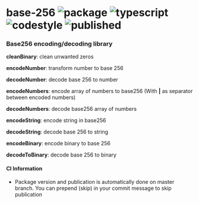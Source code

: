 # base-256 ![package] ![typescript] ![codestyle] ![published]

### Base256 encoding/decoding library

**cleanBinary**: clean unwanted zeros

**encodeNumber**: transform number to base 256

**decodeNumber**: decode base 256 to number

**encodeNumbers**: encode array of numbers to base256 (With **|** as separator between encoded numbers)

**decodeNumbers**: decode base256 array of numbers

**encodeString**: encode string in base256

**decodeString**: decode base 256 to string

**encodeBinary**: encode binary to base 256

**decodeToBinary**: decode base 256 to binary

#### CI Information

- Package version and publication is automatically done on master branch. You can prepend (skip) in your commit message to skip publication

<!-- Links -->

[package]: https://wz-shields.up.railway.app/github/package-json/v/Benjamin8585/base-256
[typescript]: https://wz-shields.up.railway.app/github/languages/top/Benjamin8585/base-256
[codestyle]: https://img.shields.io/badge/code%20style-prettier-F7B93E?logo=Prettier
[published]: https://github.com/Benjamin8585/base-256/workflows/github-published/badge.svg

